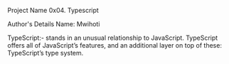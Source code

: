 Project Name
0x04. Typescript

Author's Details
Name: Mwihoti


TypeScript:- stands in an unusual relationship to JavaScript. TypeScript offers all of JavaScript’s features, and an additional layer on top of these: TypeScript’s type system.
